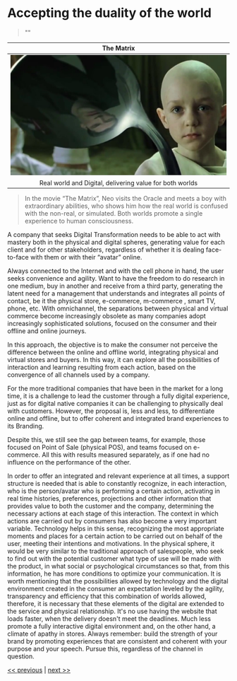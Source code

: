 # Accepting the duality of the world

>""

| The Matrix |
| :---: |
|![](../../images/accepting_the_duality_of_the_world.png)|
|Real world and Digital, delivering value for both worlds|

>In the movie “The Matrix”, Neo visits the Oracle and meets a boy with extraordinary abilities, who shows him how the real world is confused with the non-real, or simulated. Both worlds promote a single experience to human consciousness.

A company that seeks Digital Transformation needs to be able to act with mastery both in the physical and digital spheres, generating value for each client and for other stakeholders, regardless of whether it is dealing face-to-face with them or with their “avatar” online.

Always connected to the Internet and with the cell phone in hand, the user seeks convenience and agility. Want to have the freedom to do research in one medium, buy in another and receive from a third party, generating the latent need for a management that understands and integrates all points of contact, be it the physical store, e-commerce, m-commerce , smart TV, phone, etc. With omnichannel, the separations between physical and virtual commerce become increasingly obsolete as many companies adopt increasingly sophisticated solutions, focused on the consumer and their offline and online journeys.

In this approach, the objective is to make the consumer not perceive the difference between the online and offline world, integrating physical and virtual stores and buyers. In this way, it can explore all the possibilities of interaction and learning resulting from each action, based on the convergence of all channels used by a company.

For the more traditional companies that have been in the market for a long time, it is a challenge to lead the customer through a fully digital experience, just as for digital native companies it can be challenging to physically deal with customers. However, the proposal is, less and less, to differentiate online and offline, but to offer coherent and integrated brand experiences to its Branding.

Despite this, we still see the gap between teams, for example, those focused on Point of Sale (physical POS), and teams focused on e-commerce. All this with results measured separately, as if one had no influence on the performance of the other.

In order to offer an integrated and relevant experience at all times, a support structure is needed that is able to constantly recognize, in each interaction, who is the person/avatar who is performing a certain action, activating in real time histories, preferences, projections and other information that provides value to both the customer and the company, determining the necessary actions at each stage of this interaction. The context in which actions are carried out by consumers has also become a very important variable. Technology helps in this sense, recognizing the most appropriate moments and places for a certain action to be carried out on behalf of the user, meeting their intentions and motivations. In the physical sphere, it would be very similar to the traditional approach of salespeople, who seek to find out with the potential customer what type of use will be made with the product, in what social or psychological circumstances so that, from this information, he has more conditions to optimize your communication. It is worth mentioning that the possibilities allowed by technology and the digital environment created in the consumer an expectation leveled by the agility, transparency and efficiency that this combination of worlds allowed, therefore, it is necessary that these elements of the digital are extended to the service and physical relationship. It's no use having the website that loads faster, when the delivery doesn't meet the deadlines. Much less promote a fully interactive digital environment and, on the other hand, a climate of apathy in stores. Always remember: build the strength of your brand by promoting experiences that are consistent and coherent with your purpose and your speech. Pursue this, regardless of the channel in question.

[<< previous](0-commiting_to_values.md) | [next >>](2-sense_of_justice.md)

